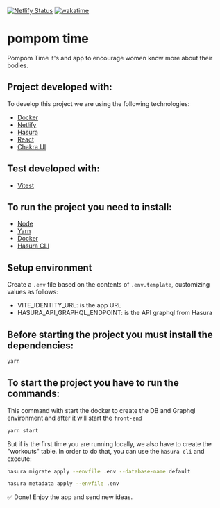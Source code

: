 [![Netlify Status](https://api.netlify.com/api/v1/badges/5ac626a0-10f8-4841-aaca-914e8165f023/deploy-status)](https://app.netlify.com/sites/pompom-time/deploys)
[![wakatime](https://wakatime.com/badge/user/2aeba48e-4558-4f58-965a-fc1cd46ba978/project/1dcb0a23-e5be-4bd8-b37e-33c2a2e02ae2.svg)](https://wakatime.com/badge/user/2aeba48e-4558-4f58-965a-fc1cd46ba978/project/1dcb0a23-e5be-4bd8-b37e-33c2a2e02ae2)

# pompom time

Pompom Time it's and app to encourage women know more about their bodies.

## Project developed with:

To develop this project we are using the following technologies:

- [Docker](https://www.docker.com/)
- [Netlify](https://netlify.com/)
- [Hasura](https://hasura.io/)
- [React](https://reactjs.org/)
- [Chakra UI](https://chakra-ui.com/)

## Test developed with:

- [Vitest](https://vitest.dev/)

## To run the project you need to install:

- [Node](https://nodejs.org/en/download/)
- [Yarn](https://yarnpkg.com/lang/en/docs/install/)
- [Docker](https://www.docker.com/)
- [Hasura CLI](https://hasura.io/docs/latest/hasura-cli/install-hasura-cli/)

## Setup environment

Create a `.env` file based on the contents of `.env.template`, customizing values as follows:

- VITE_IDENTITY_URL: is the app URL
- HASURA_API_GRAPHQL_ENDPOINT: is the API graphql from Hasura

## Before starting the project you must install the dependencies:

```bash
yarn
```

## To start the project you have to run the commands:

This command with start the docker to create the DB and Graphql environment and after it will start the `front-end`

```bash
yarn start
```

But if is the first time you are running locally, we also have to create the "workouts" table. In order to do that, you can use the `hasura cli` and execute:

```bash
hasura migrate apply --envfile .env --database-name default
```

```bash
hasura metadata apply --envfile .env
```

✅ Done! Enjoy the app and send new ideas.
